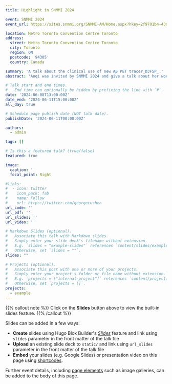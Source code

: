 ```yaml
---
title: Highlight in SNMMI 2024

event: SNMMI 2024
event_url: https://sites.snmmi.org/SNMMI-AM/Home.aspx?hkey=2f9701b4-43dd-4988-9b11-d5f2d3bc118c&WebsiteKey=2ac95882-cb13-4b7d-aabc-6f7c0ef60252

location: Metro Toronto Convention Centre Toronto
address:
  street: Metro Toronto Convention Centre Toronto
  city: Toronto
  region: ON
  postcode: '94305'
  country: Canada

summary: 'A talk about the clinical use of new Aβ PET tracer_D3FSP_.'
abstract: 'Anqi was invited by SNMMI 2024 and give a talk about her work on D3FSP. This work was also be highlight by Prof. Richard Carson'

# Talk start and end times.
#   End time can optionally be hidden by prefixing the line with `#`.
date: '2024-06-08T13:00:00Z'
date_end: '2024-06-11T15:00:00Z'
all_day: true

# Schedule page publish date (NOT talk date).
publishDate: '2024-06-11T00:00:00Z'

authors:
  - admin

tags: []

# Is this a featured talk? (true/false)
featured: true

image:
  caption: ''
  focal_point: Right

#links:
#  - icon: twitter
#    icon_pack: fab
#    name: Follow
#    url: https://twitter.com/georgecushen
url_code: ''
url_pdf: ''
url_slides: ''
url_video: ''

# Markdown Slides (optional).
#   Associate this talk with Markdown slides.
#   Simply enter your slide deck's filename without extension.
#   E.g. `slides = "example-slides"` references `content/slides/example-slides.md`.
#   Otherwise, set `slides = ""`.
slides: ""

# Projects (optional).
#   Associate this post with one or more of your projects.
#   Simply enter your project's folder or file name without extension.
#   E.g. `projects = ["internal-project"]` references `content/project/deep-learning/index.md`.
#   Otherwise, set `projects = []`.
projects:
  - example
---
```


{{% callout note %}}
Click on the **Slides** button above to view the built-in slides feature.
{{% /callout %}}

Slides can be added in a few ways:

- **Create** slides using Hugo Blox Builder's [_Slides_](https://docs.hugoblox.com/reference/content-types/) feature and link using `slides` parameter in the front matter of the talk file
- **Upload** an existing slide deck to `static/` and link using `url_slides` parameter in the front matter of the talk file
- **Embed** your slides (e.g. Google Slides) or presentation video on this page using [shortcodes](https://docs.hugoblox.com/reference/markdown/).

Further event details, including [page elements](https://docs.hugoblox.com/reference/markdown/) such as image galleries, can be added to the body of this page.
